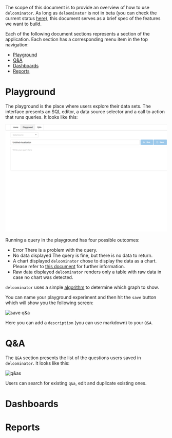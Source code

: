 The scope of this document is to provide an overview of how to use
`deloominator`. As long as `deloominator` is not in beta (you can check the
current status
[here](https://github.com/lucapette/deloominator/milestones?direction=desc&sort=completeness&state=open)),
this document serves as a brief spec of the features we want to build.

Each of the following document sections represents a section of the
application. Each section has a corresponding menu item in the top navigation:

- [Playground](#playground)
- [Q&A](#q&a)
- [Dashboards](#dashboards)
- [Reports](#reports)

# Playground

The playground is the place where users explore their data sets. The interface
presents an SQL editor, a data source selector and a call to action that runs
queries. It looks like this:

![playground](/docs/img/playground.png)

Running a query in the playground has four possible outcomes:

- Error
  There is a problem with the query.
- No data displayed
  The query is fine, but there is no data to return.
- A chart displayed
  `deloominator` chose to display the data as a chart. Please refer to [this
  document](/docs/charts.md) for further information.
- Raw data displayed `deloominator`
  renders only a table with raw data in case no chart was detected.

`deloominator` uses a simple [algorithm](/docs/charts.md#algorithm) to determine
which graph to show.

You can name your playground experiment and then hit the `save` button which
will show you the following screen:

![save q&a](/docs/img/save-q-and-a.png)

Here you can add a `description` (you can use markdown) to your `Q&A`.

# Q&A

The `Q&A` section presents the list of the questions users saved in
`deloominator`. It looks like this:

![q&as](/docs/img/q-and-a-s.png)

Users can search for existing `q&a`, edit and duplicate existing ones.

# Dashboards

# Reports
